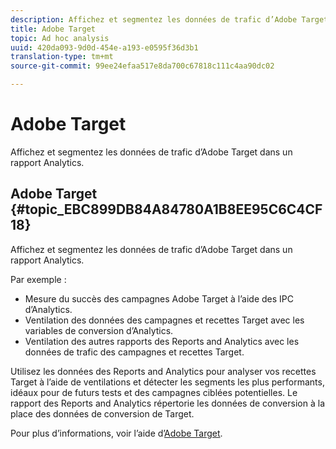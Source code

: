 ```yaml
---
description: Affichez et segmentez les données de trafic d’Adobe Target dans un rapport Analytics.
title: Adobe Target
topic: Ad hoc analysis
uuid: 420da093-9d0d-454e-a193-e0595f36d3b1
translation-type: tm+mt
source-git-commit: 99ee24efaa517e8da700c67818c111c4aa90dc02

---
```



# Adobe Target

Affichez et segmentez les données de trafic d’Adobe Target dans un rapport Analytics.

## Adobe Target {#topic_EBC899DB84A84780A1B8EE95C6C4CF18}

Affichez et segmentez les données de trafic d’Adobe Target dans un rapport Analytics.

Par exemple :

* Mesure du succès des campagnes Adobe Target à l’aide des IPC d’Analytics.
* Ventilation des données des campagnes et recettes Target avec les variables de conversion d’Analytics.
* Ventilation des autres rapports des Reports and Analytics avec les données de trafic des campagnes et recettes Target.

Utilisez les données des Reports and Analytics pour analyser vos recettes Target à l’aide de ventilations et détecter les segments les plus performants, idéaux pour de futurs tests et des campagnes ciblées potentielles. Le rapport des Reports and Analytics répertorie les données de conversion à la place des données de conversion de Target.

Pour plus d’informations, voir l’aide d’[Adobe Target](https://marketing.adobe.com/resources/help/en_US/target/).
